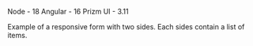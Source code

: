 Node - 18
Angular - 16
Prizm UI - 3.11

Example of a responsive form with two sides. Each sides contain a list of items.
